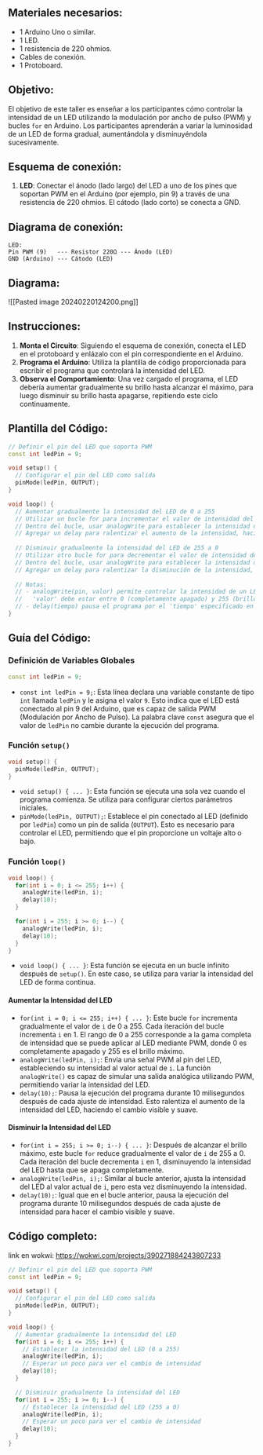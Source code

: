 ## Materiales necesarios:

- 1 Arduino Uno o similar.
- 1 LED.
- 1 resistencia de 220 ohmios.
- Cables de conexión.
- 1 Protoboard.
## Objetivo:
El objetivo de este taller es enseñar a los participantes cómo controlar la intensidad de un LED utilizando la modulación por ancho de pulso (PWM) y bucles `for` en Arduino. Los participantes aprenderán a variar la luminosidad de un LED de forma gradual, aumentándola y disminuyéndola sucesivamente.
## Esquema de conexión:
1. **LED**: Conectar el ánodo (lado largo) del LED a uno de los pines que soportan PWM en el Arduino (por ejemplo, pin 9) a través de una resistencia de 220 ohmios. El cátodo (lado corto) se conecta a GND.
## Diagrama de conexión:

```
LED:
Pin PWM (9)   --- Resistor 220Ω --- Ánodo (LED)
GND (Arduino) --- Cátodo (LED)
```
## Diagrama:
![[Pasted image 20240220124200.png]]
## Instrucciones:

1. **Monta el Circuito**: Siguiendo el esquema de conexión, conecta el LED en el protoboard y enlázalo con el pin correspondiente en el Arduino.
2. **Programa el Arduino**: Utiliza la plantilla de código proporcionada para escribir el programa que controlará la intensidad del LED.
3. **Observa el Comportamiento**: Una vez cargado el programa, el LED debería aumentar gradualmente su brillo hasta alcanzar el máximo, para luego disminuir su brillo hasta apagarse, repitiendo este ciclo continuamente.
## Plantilla del Código:

```cpp
// Definir el pin del LED que soporta PWM
const int ledPin = 9;

void setup() {
  // Configurar el pin del LED como salida
  pinMode(ledPin, OUTPUT);
}

void loop() {
  // Aumentar gradualmente la intensidad del LED de 0 a 255
  // Utilizar un bucle for para incrementar el valor de intensidad del LED
  // Dentro del bucle, usar analogWrite para establecer la intensidad del LED con el valor del contador del bucle
  // Agregar un delay para ralentizar el aumento de la intensidad, haciendo el cambio visible
  
  // Disminuir gradualmente la intensidad del LED de 255 a 0
  // Utilizar otro bucle for para decrementar el valor de intensidad del LED
  // Dentro del bucle, usar analogWrite para establecer la intensidad del LED con el valor del contador del bucle
  // Agregar un delay para ralentizar la disminución de la intensidad, haciendo el cambio visible
  
  // Notas:
  // - analogWrite(pin, valor) permite controlar la intensidad de un LED conectado al pin especificado.
  //   'valor' debe estar entre 0 (completamente apagado) y 255 (brillo máximo).
  // - delay(tiempo) pausa el programa por el 'tiempo' especificado en milisegundos. Usar esto para ver el efecto de dimming.
}
```
## Guía del Código:

### Definición de Variables Globales

```cpp
const int ledPin = 9;
```

- `const int ledPin = 9;`: Esta línea declara una variable constante de tipo `int` llamada `ledPin` y le asigna el valor `9`. Esto indica que el LED está conectado al pin 9 del Arduino, que es capaz de salida PWM (Modulación por Ancho de Pulso). La palabra clave `const` asegura que el valor de `ledPin` no cambie durante la ejecución del programa.

### Función `setup()`

```cpp
void setup() {
  pinMode(ledPin, OUTPUT);
}
```

- `void setup() { ... }`: Esta función se ejecuta una sola vez cuando el programa comienza. Se utiliza para configurar ciertos parámetros iniciales.
- `pinMode(ledPin, OUTPUT);`: Establece el pin conectado al LED (definido por `ledPin`) como un pin de salida (`OUTPUT`). Esto es necesario para controlar el LED, permitiendo que el pin proporcione un voltaje alto o bajo.
### Función `loop()`

```cpp
void loop() {
  for(int i = 0; i <= 255; i++) {
    analogWrite(ledPin, i);
    delay(10);
  }

  for(int i = 255; i >= 0; i--) {
    analogWrite(ledPin, i);
    delay(10);
  }
}
```

- `void loop() { ... }`: Esta función se ejecuta en un bucle infinito después de `setup()`. En este caso, se utiliza para variar la intensidad del LED de forma continua.
#### Aumentar la Intensidad del LED

- `for(int i = 0; i <= 255; i++) { ... }`: Este bucle `for` incrementa gradualmente el valor de `i` de 0 a 255. Cada iteración del bucle incrementa `i` en 1. El rango de 0 a 255 corresponde a la gama completa de intensidad que se puede aplicar al LED mediante PWM, donde 0 es completamente apagado y 255 es el brillo máximo.
- `analogWrite(ledPin, i);`: Envía una señal PWM al pin del LED, estableciendo su intensidad al valor actual de `i`. La función `analogWrite()` es capaz de simular una salida analógica utilizando PWM, permitiendo variar la intensidad del LED.
- `delay(10);`: Pausa la ejecución del programa durante 10 milisegundos después de cada ajuste de intensidad. Esto ralentiza el aumento de la intensidad del LED, haciendo el cambio visible y suave.
#### Disminuir la Intensidad del LED

- `for(int i = 255; i >= 0; i--) { ... }`: Después de alcanzar el brillo máximo, este bucle `for` reduce gradualmente el valor de `i` de 255 a 0. Cada iteración del bucle decrementa `i` en 1, disminuyendo la intensidad del LED hasta que se apaga completamente.
- `analogWrite(ledPin, i);`: Similar al bucle anterior, ajusta la intensidad del LED al valor actual de `i`, pero esta vez disminuyendo la intensidad.
- `delay(10);`: Igual que en el bucle anterior, pausa la ejecución del programa durante 10 milisegundos después de cada ajuste de intensidad para hacer el cambio visible y suave.
## Código completo:
link en wokwi: https://wokwi.com/projects/390271884243807233

```cpp
// Definir el pin del LED que soporta PWM
const int ledPin = 9;

void setup() {
  // Configurar el pin del LED como salida
  pinMode(ledPin, OUTPUT);
}

void loop() {
  // Aumentar gradualmente la intensidad del LED
  for(int i = 0; i <= 255; i++) {
    // Establecer la intensidad del LED (0 a 255)
    analogWrite(ledPin, i);
    // Esperar un poco para ver el cambio de intensidad
    delay(10);
  }

  // Disminuir gradualmente la intensidad del LED
  for(int i = 255; i >= 0; i--) {
    // Establecer la intensidad del LED (255 a 0)
    analogWrite(ledPin, i);
    // Esperar un poco para ver el cambio de intensidad
    delay(10);
  }
}
```





